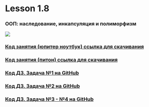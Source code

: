 # Lesson 1.8
### ООП: наследование, инкапсуляция и полиморфизм
![](https://cdn.discordapp.com/attachments/1007250454943641733/1025302127456825354/file.jpg)
### [Код занятия (юпитер ноутбук) ссылка для скачивания](https://cdn.discordapp.com/attachments/1007250454943641733/1025461279139299358/oop2_practice.ipynb)
### [Код занятия (питон) ссылка для скачивания](https://cdn.discordapp.com/attachments/1007250454943641733/1025461279747481641/oop2_practice.py)
### [Код ДЗ. Задача №1 на GitHub](https://github.com/Inna949Festchuk/OOP/blob/main/my_1.8_task_1.ipynb)
### [Код ДЗ. Задача №2 на GitHub](https://github.com/Inna949Festchuk/OOP/blob/main/my_1.8_task_2.ipynb)
### [Код ДЗ. Задача №3 - №4 на GitHub](https://github.com/Inna949Festchuk/OOP/blob/main/my_1.8_task_3.ipynb)

